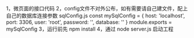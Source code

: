 1，微页面的接口代码
2，config文件不对外公布，如有需要请自己建文件，配上自己的数据库连接参数
	sqlConfig.js
		const mySqlConfig = {
			host: 'localhost',
			port: 3306,
		 	user: 'root',
		 	password: '',
		 	database: ''
		}
		module.exports = mySqlConfig
3，运行前先 npm install
4，通过 node server.js 启动工程